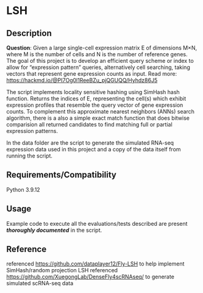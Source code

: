 # LSH

## Description
**Question**: Given a large single-cell expression matrix E of dimensions M×N, where M is the number of cells and N is the number of reference genes. The goal of this project is to develop an efficient query scheme or index to allow for “expression pattern” queries, alternatively cell searching, taking vectors that represent gene expression counts as input. Read more: https://hackmd.io/@PI7Og0l1ReeBZu_pjQGUQQ/Hyhdz86J5


The script implements locality sensitive hashing using SimHash hash function. Returns the indices of E, representing the cell(s) which exhibit expression profiles that resemble the query vector of gene expression counts. To complement this approximate nearest neighbors (ANNs) search algorithm, there is a also a simple exact match function that does bitwise comparision all returned candidates to find matching full or partial expression patterns.

In the data folder are the script to generate the simulated RNA-seq expression data used in this project and a copy of the data itself from running the script.

## Requirements/Compatibility
Python 3.9.12

## Usage
Example code to execute all the evaluations/tests described are present ***thoroughly documented*** in the script.


## Reference
referenced https://github.com/dataplayer12/Fly-LSH to help implement SimHash/random projection LSH
referenced https://github.com/XuegongLab/DenseFly4scRNAseq/ to generate simulated scRNA-seq data
